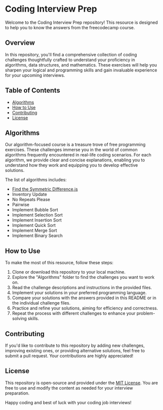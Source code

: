 # Coding Interview Prep

Welcome to the Coding Interview Prep repository! This resource is designed to help you to know the answers from the freecodecamp course. 

## Overview

In this repository, you'll find a comprehensive collection of coding challenges thoughtfully crafted to understand your proficiency in algorithms, data structures, and mathematics. These exercises will help you sharpen your logical and programming skills and gain invaluable experience for your upcoming interviews.

## Table of Contents

- [Algorithms](#algorithms)
- [How to Use](#how-to-use)
- [Contributing](#contributing)
- [License](#license)

## Algorithms

Our algorithm-focused course is a treasure trove of free programming exercises. These challenges immerse you in the world of common algorithms frequently encountered in real-life coding scenarios. For each algorithm, we provide clear and concise explanations, enabling you to understand how they work and equipping you to develop effective solutions.

The list of algorithms includes:
- [Find the Symmetric Difference.js](https://github.com/DannyGarciaDEV/InterviewPrep/blob/main/algorithms/Find%20the%20Symmetric%20Difference.js)
- Inventory Update
- No Repeats Please
- Pairwise
- Implement Bubble Sort
- Implement Selection Sort
- Implement Insertion Sort
- Implement Quick Sort
- Implement Merge Sort
- Implement Binary Search

## How to Use

To make the most of this resource, follow these steps:

1. Clone or download this repository to your local machine.
2. Explore the "Algorithms" folder to find the challenges you want to work on.
3. Read the challenge descriptions and instructions in the provided files.
4. Implement your solutions in your preferred programming language.
5. Compare your solutions with the answers provided in this README or in the individual challenge files.
6. Practice and refine your solutions, aiming for efficiency and correctness.
7. Repeat the process with different challenges to enhance your problem-solving skills.

## Contributing

If you'd like to contribute to this repository by adding new challenges, improving existing ones, or providing alternative solutions, feel free to submit a pull request. Your contributions are highly appreciated!

## License

This repository is open-source and provided under the [MIT License](LICENSE). You are free to use and modify the content as needed for your interview preparation.

Happy coding and best of luck with your coding job interviews!